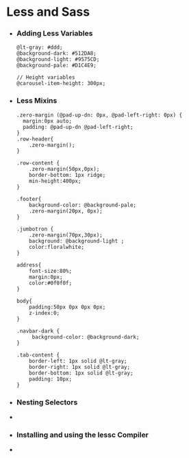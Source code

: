# Less and Sass

* ### Adding Less Variables

  ```less
  @lt-gray: #ddd;
  @background-dark: #512DA8;
  @background-light: #9575CD;
  @background-pale: #D1C4E9;

  // Height variables
  @carousel-item-height: 300px;

  ```

* ### Less Mixins

  ```less
  .zero-margin (@pad-up-dn: 0px, @pad-left-right: 0px) {
  	margin:0px auto;
  	padding: @pad-up-dn @pad-left-right;
  }
  .row-header{
      .zero-margin();
  }

  .row-content {
      .zero-margin(50px,0px);
      border-bottom: 1px ridge;
      min-height:400px;
  }

  .footer{
      background-color: @background-pale;
      .zero-margin(20px, 0px);
  }

  .jumbotron {
      .zero-margin(70px,30px);
      background: @background-light ;
      color:floralwhite;
  }

  address{
      font-size:80%;
      margin:0px;
      color:#0f0f0f;
  }

  body{
      padding:50px 0px 0px 0px;
      z-index:0;
  }

  .navbar-dark {
       background-color: @background-dark;
  }

  .tab-content {
      border-left: 1px solid @lt-gray;
      border-right: 1px solid @lt-gray;
      border-bottom: 1px solid @lt-gray;
      padding: 10px;
  }
  ```

  


* ### Nesting Selectors
* 

* ### Installing and using the lessc Compiler
* 



